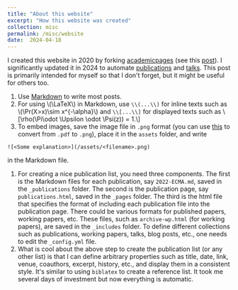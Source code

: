 ```yaml
---
title: "About this website"
excerpt: "How this website was created"
collection: misc
permalink: /misc/website
date:  2024-04-18
---
```


I created this website in 2020 by forking [academicpages](https://academicpages.github.io/) (see this [post](/posts/2020/08/blog-post-1/)). I significantly updated it in 2024 to automate [publications](/publications/) and [talks](/talks/). This post is primarily intended for myself so that I don't forget, but it might be useful for others too.

1. Use [Markdown](https://www.markdownguide.org/) to write most posts.
1. For using \\(\LaTeX\\) in Markdown, use `\\(...\\)` for inline texts such as \\(\Pr(X>x)\sim x^{-\alpha}\\) and `\\[...\\]` for displayed texts such as
\\[\rho(\Pi\odot \Upsilon \odot \Psi(z)) = 1.\\]
1. To embed images, save the image file in `.png` format (you can use [this](https://pdf2png.com/) to convert from `.pdf` to `.png`), place it in the `assets` folder, and write
````
![<Some explanation>](/assets/<filename>.png)
````
in the Markdown file.
1. For creating a nice publication list, you need three components. The first is the Markdown files for each publication, say `2022-ECMA.md`, saved in the `_publications` folder. The second is the publication page, say `publications.html`, saved in the `_pages` folder. The third is the html file that specifies the format of including each publication file into the publication page. There could be various formats for published papers, working papers, etc. These files, such as `archive-wp.html` (for working papers), are saved in the `_includes` folder. To define different collections such as publications, working papers, talks, blog posts, etc., one needs to edit the `_config.yml` file.
1. What is cool about the above step to create the publication list (or any other list) is that I can define arbitrary properties such as title, date, link, venue, coauthors, excerpt, history, etc., and display them in a consistent style. It's similar to using `biblatex` to create a reference list. It took me several days of investment but now everything is automatic.